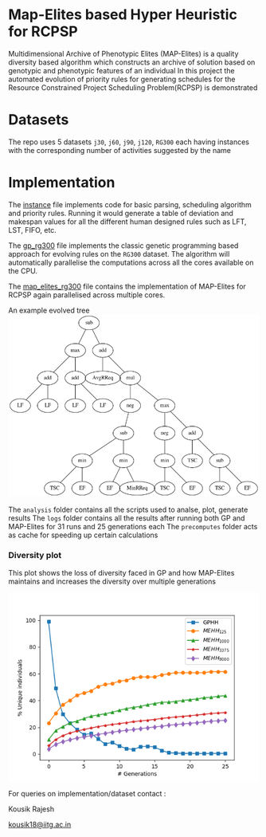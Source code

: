 # Map-Elites based Hyper Heuristic for RCPSP
Multidimensional Archive of Phenotypic Elites (MAP-Elites) is a quality diversity based algorithm which constructs an archive of solution based on genotypic and phenotypic features of an individual
In this project the automated evolution of priority rules for generating schedules for the Resource Constrained Project Scheduling Problem(RCPSP) is demonstrated

# Datasets
The repo uses 5 datasets `j30`, `j60`, `j90`, `j120`, `RG300` each having instances with the corresponding number of activities suggested by the name

# Implementation
The [instance](./instance.py) file implements code for basic parsing, scheduling algorithm and priority rules. Running it would generate a table of deviation and makespan values for all the different human designed rules such as LFT, LST, FIFO, etc.

The [gp_rg300](./gp_rg300.py) file implements the classic genetic programming based approach for evolving rules on the `RG300` dataset. The algorithm will automatically parallelise the computations across all the cores available on the CPU.

The [map_elites_rg300](./map_elites_rg300.py) file contains the implementation of MAP-Elites for RCPSP again parallelised across multiple cores.

An example evolved tree ![tree](gp_trees/25.9_run_0.png?raw=true "GP tree")

The `analysis` folder contains all the scripts used to analse, plot, generate results
The `logs` folder contains all the results after running both GP and MAP-Elites for 31 runs and 25 generations each
The `precomputes` folder acts as cache for speeding up certain calculations


### Diversity plot
This plot shows the loss of diversity faced in GP and how MAP-Elites maintains and increases the diversity over multiple generations

![diversity](imgs/coverage_plot_mp_elites.png?raw=true "Diverity plot")

For queries on implementation/dataset contact : 

Kousik Rajesh 

kousik18@iitg.ac.in
